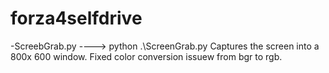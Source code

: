 # forza4selfdrive
-ScreebGrab.py ----> python .\ScreenGrab.py 
Captures the screen into a 800x 600 window. Fixed color conversion issuew from bgr to rgb.
